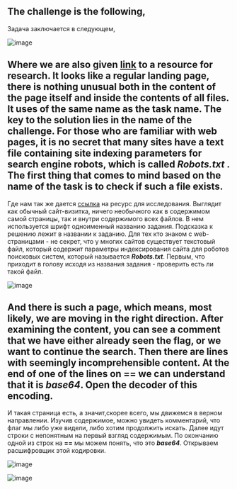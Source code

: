 The challenge is the following,
---
Задача заключается в следующем,

![image](https://user-images.githubusercontent.com/60939699/160278956-66ae3d19-9d3e-48c2-b232-2cd269afa4d2.png)

Where we are also given [link](http://saturn.picoctf.net:64710/) to a resource for research.
It looks like a regular landing page, there is nothing unusual both in the content of the page itself and inside the contents of all files. It uses of the same name as the task name.
The key to the solution lies in the name of the challenge. For those who are familiar with web pages, it is no secret that many sites have a text file containing site indexing parameters for search engine robots, which is called ***Robots.txt*** . The first thing that comes to mind based on the name of the task is to check if such a file exists.
---
Где нам так же дается [ссылка](http://saturn.picoctf.net:64710/) на ресурс для исследования.
Выглядит как обычный сайт-визитка, ничего необычного как в содержимом самой страницы, так и внутри содержимого всех файлов. В нем используется шрифт одноименный названию задания.
Подсказка к решению лежит в названии к заданию. Для тех кто знаком с web-страницами - не секрет, что у многих сайтов существует текстовый файл, который содержит параметры индексирования сайта для роботов поисковых систем, который называется ***Robots.txt***. Первым, что приходит в голову исходя из названия задания - проверить есть ли такой файл.

![image](https://user-images.githubusercontent.com/60939699/160278982-fee7fb5b-e132-405d-a2c8-16803f956c56.png)

And there is such a page, which means, most likely, we are moving in the right direction.
After examining the content, you can see a comment that we have either already seen the flag, or we want to continue the search.
Then there are lines with seemingly incomprehensible content. At the end of one of the lines on **==** we can understand that it is ***base64***.
Open the decoder of this encoding.
---
И такая страница есть, а значит,скорее всего, мы движемся в верном направлении.
Изучив содержимое, можно увидеть комментарий, что флаг мы либо уже видели, либо хотим продолжить искать.
Далее идут строки с непонятным на первый взгляд содержимым. По окончанию одной из строк на **==** мы можем понять, что это ***base64***.
Открываем расшифровщик этой кодировки.

![image](https://user-images.githubusercontent.com/60939699/160279579-003adb6e-ab98-4f68-ae23-e002f2427a17.png)


![image](https://user-images.githubusercontent.com/60939699/160279570-b1e19e8a-ef50-4ab8-980f-038385da2140.png)

